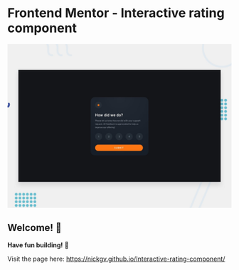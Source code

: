 # Frontend Mentor - Interactive rating component

![Design preview for the Interactive rating component coding challenge](./design/desktop-preview.jpg)

## Welcome! 👋

**Have fun building!** 🚀

Visit the page here:  https://nickgv.github.io/Interactive-rating-component/